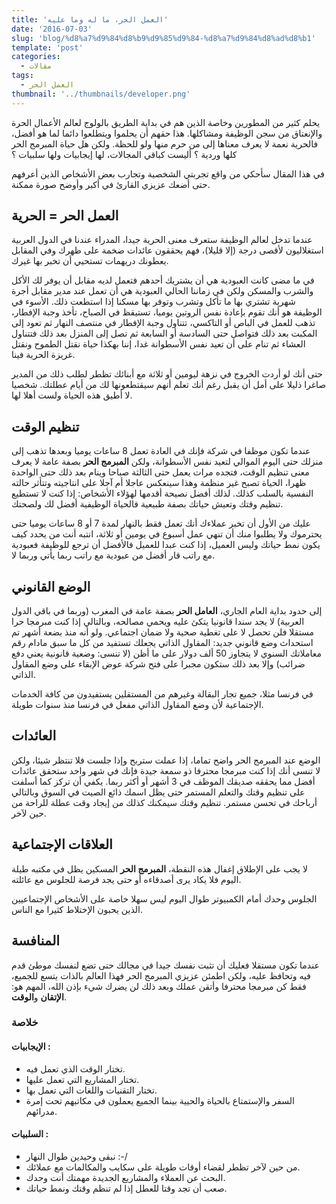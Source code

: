 ```yaml
---
title: 'العمل الحر، ما له وما عليه'
date: '2016-07-03'
slug: 'blog/%d8%a7%d9%84%d8%b9%d9%85%d9%84-%d8%a7%d9%84%d8%ad%d8%b1'
template: 'post'
categories:
  - مقالات
tags:
  - العمل الحر
thumbnail: '../thumbnails/developer.png'
---
```


يحلم كثير من المطورين وخاصة الذين هم في بداية الطريق بالولوج لعالم الأعمال الحرة والإنعتاق من سجن الوظيفة ومشاكلها. هذا حقهم أن يحلموا ويتطلعوا دائما لما هو أفضل، فالحرية نعمة لا يعرف معناها إلى من حرم منها ولو للحظة. ولكن هل حياة المبرمج الحر كلها وردية ؟ أليست كباقي المجالات، لها إيجابيات ولها سلبيات ؟

في هذا المقال سأحكي من واقع تجربتي الشخصية وتجارب بعض الأشخاص الذين أعرفهم حتى أضعك عزيزي القارئ في أكبر وأوضح صورة ممكنة.

## العمل الحر = الحرية

عندما تدخل لعالم الوظيفة ستعرف معنى الحرية جيدا، المدراء عندنا في الدول العربية استغلاليون لأقصى درجة (إلا قليلا)، فهم يحققون عائدات ضخمة على ظهرك وفي المقابل يعطونك دريهمات تستحيي أن تخبر بها غيرك.

في ما مضى كانت العبودية هي أن يشتريك أحدهم فتعمل لديه مقابل أن يوفر لك الأكل والشرب والمسكن ولكن في زماننا الحالي العبودية هي أن تعمل عند مدير مقابل أجرة شهرية تشتري بها ما تأكل وتشرب وتوفر بها مسكنا إذا استطعت ذلك. الأسوء في الوظيفة هو أنك تقوم بإعادة نفس الروتين يوميا، تستيقظ في الصباح، تأخذ وجبة الإفطار، تذهب للعمل في الباص أو التاكسي، تتناول وجبة الإفطار في منتصف النهار ثم تعود إلى المكبت بعد ذلك فتواصل حتى السادسة أو السابعة ثم تصل إلى المنزل بعد ذلك فتتناول العشاء ثم تنام على أن تعيد نفس الأسطوانة غدا، إننا بهكذا حياة نقتل الطموح ونقتل غريزة الحرية فينا.

حتى أنك لو أردت الخروج في نزهة ليومين أو ثلاثة مع أبنائك تظطر لطلب ذلك من المدير صاغرا ذليلا على أمل أن يقبل رغم أنك تعلم أنهم سيقتطعونها لك من أيام عطلتك. شخصيا لا أطيق هذه الحياة ولست أهلا لها.

## تنظيم الوقت

عندما تكون موظفا في شركة فإنك في العادة تعمل 8 ساعات يوميا وبعدها تذهب إلى منزلك حتى اليوم الموالي لتعيد نفس الأسطوانة، ولكن **المبرمج الحر** بصفة عامة لا يعرف معنى تنظيم الوقت، فتجده مرات يعمل حتى الثالثة صباحا وينام بعد ذلك حتى الواحدة ظهرا، الحياة تصبح غير منظمة وهذا سينعكس عاجلا أم آجلا على انتاجيته وتتأثر حالته النفسية بالسلب كذلك. لذلك أفضل نصيحة أقدمها لهؤلاء الأشخاص: إذا كنت لا تستطيع تنظيم وقتك وتعيش حياتك بصفة طبيعية فالحياة الوظيفية أفضل لك ولصحتك.

عليك من الأول أن تخبر عملاءك أنك تعمل فقط بالنهار لمدة 7 أو 8 ساعات يوميا حتى يحترموك ولا يطلبوا منك أن تنهي عمل أسبوع في يومين أو ثلاثة، انتبه أنت من يحدد كيف يكون نمط حياتك وليس العميل، إذا كنت عبدا للعميل فالأفضل أن ترجع للوظيفة فعبودية مع راتب قار أفضل من عبودية مع راتب ربما يأتي وربما لا.

## الوضع القانوني

إلى حدود بداية العام الجاري، **العامل الحر** بصفة عامة في المغرب (وربما في باقي الدول العربية) لا يجد سندا قانونيا يتكئ عليه ويحمي مصالحه، وبالتالي إذا كنت مبرمجا حرا مستقلا فلن تحصل لا على تغطية صحية ولا ضمان اجتماعي. ولو أنه منذ بضعة أشهر تم استحداث وضع قانوني جديد: المقاول الذاتي يجعلك تستفيد من كل ما سبق مادام رقم معاملاتك السنوي لا يتجاوز 50 ألف دولار على ما أظن (لا تنسى: وضعية قانونية يعني دفع ضرائب) وإلا بعد ذلك ستكون مجبرا على فتح شركة عوض الإبقاء على وضع المقاول الذاتي.

في فرنسا مثلا، جميع تجار البقالة وغيرهم من المستقلين يستفيدون من كافة الخدمات الإجتماعية لأن وضع المقاول الذاتي مفعل في فرنسا منذ سنوات طويلة.

## العائدات

الوضع عند المبرمج الحر واضح تماما، إذا عملت ستربح وإذا جلست فلا تنتظر شيئا، ولكن لا تنسى أنك إذا كنت مبرمجا محترفا ذو سمعة جيدة فإنك في شهر واحد ستحقق عائدات أفضل مما يحققه صديقك الموظف في 3 أشهر أو أكثر ربما. يكفي أن تركز كما أسلفت على تنظيم وقتك والتعلم المستمر حتى يظل اسمك ذائع الصيت في السوق وبالتالي أرباحك في تحسن مستمر. تنظيم وقتك سيمكنك كذلك من إيجاد وقت عطلة للراحة من حين لآخر.

## العلاقات الإجتماعية

لا يجب على الإطلاق إغفال هذه النقطة، **المبرمج الحر** المسكين يظل في مكتبه طيلة اليوم فلا يكاد يرى أصدقاءه أو حتى يجد فرصة للجلوس مع عائلته.

الجلوس وحدك أمام الكمبيوتر طوال اليوم ليس سهلا خاصة على الأشخاص الإجتماعيين الذين يحبون الإختلاط كثيرا مع الناس.

## المنافسة

عندما تكون مستقلا فعليك أن تثبت نفسك جيدا في مجالك حتى تضع لنفسك موطئ قدم فيه وتحافظ عليه، ولكن اطمئن عزيزي المبرمج الحر فهذا العالم بالذات يتسع للجميع، فقط كن مبرمجا محترفا وأتقن عملك وبعد ذلك لن يضرك شيء بإذن الله، المهم هو: **الإتقان** و**الوقت**.

### خلاصة

#### الإيجابيات :

- تختار الوقت الذي تعمل فيه.
- تختار المشاريع التي تعمل عليها.
- تختار التقنيات واللغات التي تعمل بها.
- السفر والإستمتاع بالحياة والحيية بينما الجميع يعملون في مكاتبهم تحت إمرة مدرائهم.

#### السلبيات :

- نبقى وحيدين طوال النهار :-/
- من حين لآخر تظطر لقضاء أوقات طويلة على سكايب والمكالمات مع عملائك.
- البحث عن العملاء والمشاريع الجديدة مهمتك أنت وحدك.
- صعب أن تجد وقتا للعطل إذا لم تنظم وقتك ونمط حياتك.
